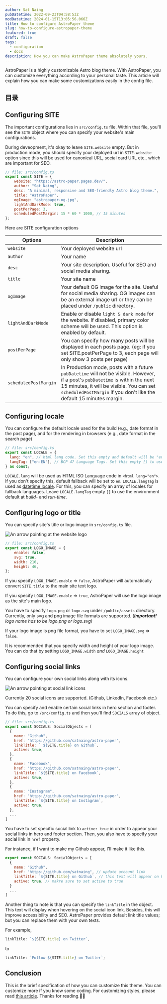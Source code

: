 ```yaml
---
author: Sat Naing
pubDatetime: 2022-09-23T04:58:53Z
modDatetime: 2024-01-15T13:05:56.066Z
title: How to configure AstroPaper theme
slug: how-to-configure-astropaper-theme
featured: true
draft: false
tags:
  - configuration
  - docs
description: How you can make AstroPaper theme absolutely yours.
---
```


AstroPaper is a highly customizable Astro blog theme. With AstroPaper, you can customize everything according to your personal taste. This article will explain how you can make some customizations easily in the config file.

## 目录

## Configuring SITE

The important configurations lies in `src/config.ts` file. Within that file, you'll see the `SITE` object where you can specify your website's main configurations.

During deveopment, it's okay to leave `SITE.website` empty. But in production mode, you should specify your deployed url in `SITE.website` option since this will be used for canonical URL, social card URL etc.. which are important for SEO.

```js
// file: src/config.ts
export const SITE = {
	website: "https://astro-paper.pages.dev/",
	author: "Sat Naing",
	desc: "A minimal, responsive and SEO-friendly Astro blog theme.",
	title: "AstroPaper",
	ogImage: "astropaper-og.jpg",
	lightAndDarkMode: true,
	postPerPage: 3,
	scheduledPostMargin: 15 * 60 * 1000, // 15 minutes
};
```

Here are SITE configuration options

| Options               | Description                                                                                                                                                                                                                                         |
| --------------------- | --------------------------------------------------------------------------------------------------------------------------------------------------------------------------------------------------------------------------------------------------- |
| `website`             | Your deployed website url                                                                                                                                                                                                                           |
| `author`              | Your name                                                                                                                                                                                                                                           |
| `desc`                | Your site description. Useful for SEO and social media sharing.                                                                                                                                                                                     |
| `title`               | Your site name                                                                                                                                                                                                                                      |
| `ogImage`             | Your default OG image for the site. Useful for social media sharing. OG images can be an external image url or they can be placed under `/public` directory.                                                                                        |
| `lightAndDarkMode`    | Enable or disable `light & dark mode` for the website. If disabled, primary color scheme will be used. This option is enabled by default.                                                                                                           |
| `postPerPage`         | You can specify how many posts will be displayed in each posts page. (eg: if you set SITE.postPerPage to 3, each page will only show 3 posts per page)                                                                                              |
| `scheduledPostMargin` | In Production mode, posts with a future `pubDatetime` will not be visible. However, if a post's `pubDatetime` is within the next 15 minutes, it will be visible. You can set `scheduledPostMargin` if you don't like the default 15 minutes margin. |

## Configuring locale

You can configure the default locale used for the build (e.g., date format in the post page), and for the rendering in browsers (e.g., date format in the search page)

```js
// file: src/config.ts
export const LOCALE = {
  lang: "en", // html lang code. Set this empty and default will be "en"
  langTag: ["en-EN"], // BCP 47 Language Tags. Set this empty [] to use the environment default
} as const;
```

`LOCALE.lang` will be used as HTML ISO Language code in `<html lang="en">`. If you don't specify this, default fallback will be set to `en`.
`LOCALE.langTag` is used as [datetime locale](https://developer.mozilla.org/en-US/docs/Web/JavaScript/Reference/Global_Objects/Date/toLocaleDateString#locales). For this, you can specify an array of locales for fallback languages. Leave `LOCALE.langTag` empty `[]` to use the environment default at _build-_ and _run-time_.

## Configuring logo or title

You can specify site's title or logo image in `src/config.ts` file.

![An arrow pointing at the website logo](https://res.cloudinary.com/noezectz/v1663911318/astro-paper/AstroPaper-logo-config_goff5l.png)

```js
// file: src/config.ts
export const LOGO_IMAGE = {
	enable: false,
	svg: true,
	width: 216,
	height: 46,
};
```

If you specify `LOGO_IMAGE.enable` => `false`, AstroPaper will automatically convert `SITE.title` to the main site text logo.

If you specify `LOGO_IMAGE.enable` => `true`, AstroPaper will use the logo image as the site's main logo.

You have to specify `logo.png` or `logo.svg` under `/public/assets` directory. Currently, only svg and png image file formats are supported. (**_Important!_** _logo name has to be logo.png or logo.svg)_

If your logo image is png file format, you have to set `LOGO_IMAGE.svg` => `false`.

It is recommended that you specify width and height of your logo image. You can do that by setting `LOGO_IMAGE.width` _and_ `LOGO_IMAGE.height`

## Configuring social links

You can configure your own social links along with its icons.

![An arrow pointing at social link icons](https://res.cloudinary.com/noezectz/v1663914759/astro-paper/astro-paper-socials_tkcjgq.png)

Currently 20 social icons are supported. (Github, LinkedIn, Facebook etc.)

You can specify and enable certain social links in hero section and footer. To do this, go to `/src/config.ts` and then you'll find `SOCIALS` array of object.

```js
// file: src/config.ts
export const SOCIALS: SocialObjects = [
  {
    name: "Github",
    href: "https://github.com/satnaing/astro-paper",
    linkTitle: ` ${SITE.title} on Github`,
    active: true,
  },
  {
    name: "Facebook",
    href: "https://github.com/satnaing/astro-paper",
    linkTitle: `${SITE.title} on Facebook`,
    active: true,
  },
  {
    name: "Instagram",
    href: "https://github.com/satnaing/astro-paper",
    linkTitle: `${SITE.title} on Instagram`,
    active: true,
  },
  ...
]
```

You have to set specific social link to `active: true` in order to appear your social links in hero and footer section. Then, you also have to specify your social link in `href` property.

For instance, if I want to make my Github appear, I'll make it like this.

```js
export const SOCIALS: SocialObjects = [
  {
    name: "Github",
    href: "https://github.com/satnaing", // update account link
    linkTitle: `${SITE.title} on Github`, // this text will appear on hover and VoiceOver
    active: true, // makre sure to set active to true
  }
  ...
]
```

Another thing to note is that you can specify the `linkTitle` in the object. This text will display when hovering on the social icon link. Besides, this will improve accessibility and SEO. AstroPaper provides default link title values; but you can replace them with your own texts.

For example,

```js
linkTitle: `${SITE.title} on Twitter`,
```

to

```js
linkTitle: `Follow ${SITE.title} on Twitter`;
```

## Conclusion

This is the brief specification of how you can customize this theme. You can customize more if you know some coding. For customizing styles, please read [this article](https://astro-paper.pages.dev/posts/customizing-astropaper-theme-color-schemes/). Thanks for reading.✌🏻
